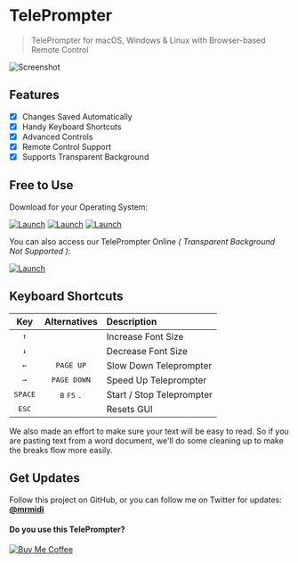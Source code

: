 TelePrompter
===

> TelePrompter for macOS, Windows & Linux with Browser-based Remote Control

![Screenshot](https://raw.githubusercontent.com/manifestinteractive/teleprompter/master/assets/img/social-card.png "Screenshot")

Features
---

- [X] Changes Saved Automatically
- [X] Handy Keyboard Shortcuts
- [X] Advanced Controls
- [X] Remote Control Support
- [X] Supports Transparent Background

Free to Use
---

Download for your Operating System:

[![Launch](https://img.shields.io/badge/macOS-000000.svg?logo=apple&style=for-the-badge&logoColor=white)](https://promptr.tv)
[![Launch](https://img.shields.io/badge/Windows-003399.svg?logo=windows&style=for-the-badge&logoColor=white)](https://promptr.tv)
[![Launch](https://img.shields.io/badge/Linux-FCC624.svg?logo=linux&style=for-the-badge&logoColor=black)](https://promptr.tv)

You can also access our TelePrompter Online _( Transparent Background Not Supported )_:

[![Launch](https://img.shields.io/badge/Launch_TelePrompter-blue.svg?logo=azure-data-explorer&style=for-the-badge&logoColor=white)](https://promptr.tv)

Keyboard Shortcuts
---

Key              | Alternatives                            | Description
:---------------:|:---------------------------------------:|:--------------------------
<kbd>↑</kbd>     |                                         | Increase Font Size
<kbd>↓</kbd>     |                                         | Decrease Font Size
<kbd>←</kbd>     | <kbd>PAGE UP</kbd>                      | Slow Down Teleprompter
<kbd>→</kbd>     | <kbd>PAGE DOWN</kbd>                    | Speed Up Teleprompter
<kbd>SPACE</kbd> | <kbd>B</kbd> <kbd>F5</kbd> <kbd>.</kbd> | Start / Stop Teleprompter
<kbd>ESC</kbd>   |                                         | Resets GUI

We also made an effort to make sure your text will be easy to read.   So if you are pasting text from a word document, we'll do some cleaning up to make the breaks flow more easily.

Get Updates
---

Follow this project on GitHub, or you can follow me on Twitter for updates: **[@mrmidi](http://twitter.com/mrmidi "Follow @mrmidi on Twitter")**

#### Do you use this TelePrompter?

[![Buy Me Coffee](https://peterschmalfeldt.com/buy-me-coffee.png)](https://www.paypal.me/manifestinteractive)
